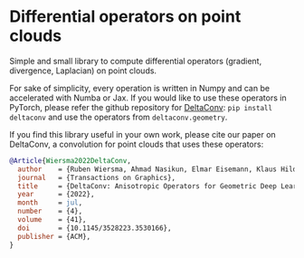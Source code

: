 # Differential operators on point clouds
Simple and small library to compute differential operators (gradient, divergence, Laplacian) on point clouds.

For sake of simplicity, every operation is written in Numpy and can be accelerated with Numba or Jax. If you would like to use these operators in PyTorch, please refer the github repository for [DeltaConv](https://github.com/rubenwiersma/deltaconv): `pip install deltaconv` and use the operators from `deltaconv.geometry`.

If you find this library useful in your own work, please cite our paper on DeltaConv, a convolution for point clouds that uses these operators:

```bib
@Article{Wiersma2022DeltaConv,
  author    = {Ruben Wiersma, Ahmad Nasikun, Elmar Eisemann, Klaus Hildebrandt},
  journal   = {Transactions on Graphics},
  title     = {DeltaConv: Anisotropic Operators for Geometric Deep Learning on Point Clouds},
  year      = {2022},
  month     = jul,
  number    = {4},
  volume    = {41},
  doi       = {10.1145/3528223.3530166},
  publisher = {ACM},
}
```

